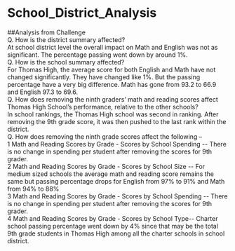 # School_District_Analysis
##Analysis from Challenge
<br>Q. How is the district summary affected?
<br>At school district level the overall impact on Math and English was not as significant. The percentage passing went down by around 1%. 
<br>Q. How is the school summary affected? 
<br>For Thomas High, the average score for both English and Math have not changed significantly. They have changed like 1%. But the passing percentage have a very big difference. Math has gone from 93.2 to 66.9 and English 97.3 to 69.6. 
<br>Q. How does removing the ninth graders’ math and reading scores affect Thomas High School’s performance, relative to the other schools?
<br>In school rankings, the Thomas High school was second in ranking. After removing the 9th grade score, it was then pushed to the last rank within the district.
<br>Q. How does removing the ninth grade scores affect the following – 
<br>1 Math and Reading Scores by Grade - Scores by School Spending -- There is no change in spending per student after removing the scores for 9th grader.
<br>2 Math and Reading Scores by Grade - Scores by School Size -- For medium sized schools the average math and reading score remains the same but passing percentage drops for English from 97% to 91% and Math from 94% to 88%
<br>3 Math and Reading Scores by Grade - Scores by School Spending -- There is no change in spending per student after removing the scores for 9th grader.
<br>4 Math and Reading Scores by Grade - Scores by School Type-- Charter school passing percentage went down by 4% since that may be the total 9th grade students in Thomas High among all the charter schools in school district.
